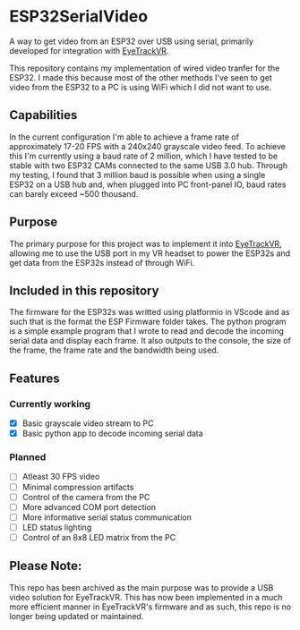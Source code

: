 # ESP32SerialVideo
A way to get video from an ESP32 over USB using serial, primarily developed for integration with [EyeTrackVR](https://github.com/RedHawk989/EyeTrackVR).

This repository contains my implementation of wired video tranfer for the ESP32. I made this because most of the other methods I've seen to get video from the ESP32 to a PC is using WiFi which I did not want to use.

## Capabilities
In the current configuration I'm able to achieve a frame rate of approximately 17-20 FPS with a 240x240 grayscale video feed.
To achieve this I'm currently using a baud rate of 2 million, which I have tested to be stable with two ESP32 CAMs connected to the same USB 3.0 hub.
Through my testing, I found that 3 million baud is possible when using a single ESP32 on a USB hub and, when plugged into PC front-panel IO, baud rates can barely exceed ~500 thousand.

## Purpose
The primary purpose for this project was to implement it into [EyeTrackVR](https://github.com/RedHawk989/EyeTrackVR), allowing me to use the USB port in my VR headset to power the ESP32s and get data from the ESP32s instead of through WiFi.

## Included in this repository
The firmware for the ESP32s was writted using platformio in VScode and as such that is the format the ESP Firmware folder takes.
The python program is a simple example program that I wrote to read and decode the incoming serial data and display each frame. It also outputs to the console, the size of the frame, the frame rate and the bandwidth being used.

## Features

### Currently working
- [x] Basic grayscale video stream to PC
- [x] Basic python app to decode incoming serial data

### Planned
- [ ] Atleast 30 FPS video
- [ ] Minimal compression artifacts
- [ ] Control of the camera from the PC
- [ ] More advanced COM port detection
- [ ] More informative serial status communication
- [ ] LED status lighting
- [ ] Control of an 8x8 LED matrix from the PC

## Please Note:
This repo has been archived as the main purpose was to provide a USB video solution for EyeTrackVR. This has now been implemented in a much more efficient manner in EyeTrackVR's firmware and as such, this repo is no longer being updated or maintained.

